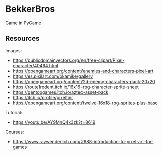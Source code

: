 # BekkerBros

Game in PyGame

## Resources

Images:

- https://publicdomainvectors.org/en/free-clipart/Pixel-character/40464.html
- https://opengameart.org/content/enemies-and-characters-pixel-art
- https://es.pixilart.com/okamike/gallery
- https://opengameart.org/content/2d-enemy-characters-pack-20x20
- https://route1rodent.itch.io/16x16-rpg-character-sprite-sheet
- https://gentoogames.itch.io/aztec-asset-pack
- https://itch.io/profile/pixeltier
- https://opengameart.org/content/twelve-16x18-rpg-sprites-plus-base

Tutorial:

- https://youtu.be/AY9MnQ4x3zk?t=8619

Courses:

- https://www.raywenderlich.com/2888-introduction-to-pixel-art-for-games